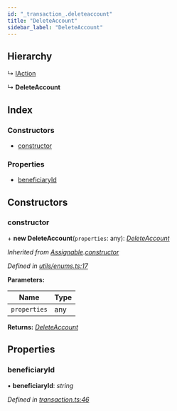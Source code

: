 ```yaml
---
id: "_transaction_.deleteaccount"
title: "DeleteAccount"
sidebar_label: "DeleteAccount"
---
```


## Hierarchy

  ↳ [IAction](_transaction_.iaction.md)

  ↳ **DeleteAccount**

## Index

### Constructors

* [constructor](_transaction_.deleteaccount.md#constructor)

### Properties

* [beneficiaryId](_transaction_.deleteaccount.md#beneficiaryid)

## Constructors

###  constructor

\+ **new DeleteAccount**(`properties`: any): *[DeleteAccount](_transaction_.deleteaccount.md)*

*Inherited from [Assignable](_utils_enums_.assignable.md).[constructor](_utils_enums_.assignable.md#constructor)*

*Defined in [utils/enums.ts:17](https://github.com/nearprotocol/nearlib/blob/b8cdef5/src.ts/utils/enums.ts#L17)*

**Parameters:**

Name | Type |
------ | ------ |
`properties` | any |

**Returns:** *[DeleteAccount](_transaction_.deleteaccount.md)*

## Properties

###  beneficiaryId

• **beneficiaryId**: *string*

*Defined in [transaction.ts:46](https://github.com/nearprotocol/nearlib/blob/b8cdef5/src.ts/transaction.ts#L46)*

